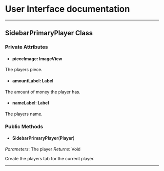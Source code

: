 # User Interface documentation
---

## SidebarPrimaryPlayer Class

### Private Attributes 
- #### pieceImage: ImageView
The players piece.
- #### amountLabel: Label
The amount of money the player has.
- #### nameLabel: Label
The players name.
### Public Methods 

- #### SidebarPrimaryPlayer(Player)
*Parameters*: The player
*Returns*: Void

Create the players tab for the current player.

---